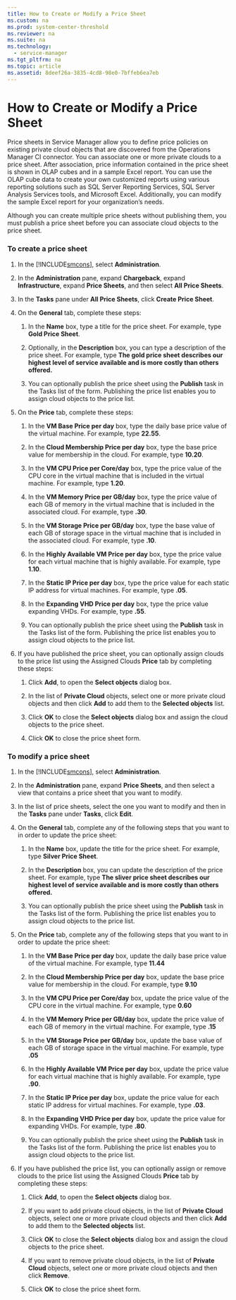 ```yaml
---
title: How to Create or Modify a Price Sheet
ms.custom: na
ms.prod: system-center-threshold
ms.reviewer: na
ms.suite: na
ms.technology: 
  - service-manager
ms.tgt_pltfrm: na
ms.topic: article
ms.assetid: 8deef26a-3835-4cd8-98e0-7bffeb6ea7eb
---
```

# How to Create or Modify a Price Sheet
Price sheets in Service Manager allow you to define price policies on existing private cloud objects that are discovered from the Operations Manager CI connector. You can associate one or more private clouds to a price sheet. After association, price information contained in the price sheet is shown in OLAP cubes and in a sample Excel report. You can use the OLAP cube data to create your own customized reports using various reporting solutions such as SQL Server Reporting Services, SQL Server Analysis Services tools, and Microsoft Excel. Additionally, you can modify the sample Excel report for your organization’s needs.

Although you can create multiple price sheets without publishing them, you must publish a price sheet before you can associate cloud objects to the price sheet.

### To create a price sheet

1.  In the [!INCLUDE[smcons](Token/smcons_md.md)], select **Administration**.

2.  In the **Administration** pane, expand **Chargeback**, expand **Infrastructure**, expand **Price Sheets**, and then select **All Price Sheets**.

3.  In the **Tasks** pane under **All Price Sheets**, click **Create Price Sheet**.

4.  On the **General** tab, complete these steps:

    1.  In the **Name** box, type a title for the price sheet. For example, type **Gold Price Sheet**.

    2.  Optionally, in the **Description** box, you can type a description of the price sheet. For example, type **The gold price sheet describes our highest level of service available and is more costly than others offered.**

    3.  You can optionally publish the price sheet using the **Publish** task in the Tasks list of the form. Publishing the price list enables you to assign cloud objects to the price list.

5.  On the **Price** tab, complete these steps:

    1.  In the **VM Base Price per day** box, type the daily base price value of the virtual machine. For example, type **22.55**.

    2.  In the **Cloud Membership Price per day** box, type the base price value for membership in the cloud. For example, type **10.20**.

    3.  In the **VM CPU Price per Core\/day** box, type the price value of the CPU core in the virtual machine that is included in the virtual machine. For example, type **1.20**.

    4.  In the **VM Memory Price per GB\/day** box, type the price value of each GB of memory in the virtual machine that is included in the associated cloud. For example, type **.30**.

    5.  In the **VM Storage Price per GB\/day** box, type the base value of each GB of storage space in the virtual machine that is included in the associated cloud. For example, type **.10**.

    6.  In the **Highly Available VM Price per day** box, type the price value for each virtual machine that is highly available. For example, type **1.10**.

    7.  In the **Static IP Price per day** box, type the price value for each static IP address for virtual machines. For example, type **.05**.

    8.  In the **Expanding VHD Price per day** box, type the price value expanding VHDs. For example, type **.55**.

    9. You can optionally publish the price sheet using the **Publish** task in the Tasks list of the form. Publishing the price list enables you to assign cloud objects to the price list.

6.  If you have published the price sheet, you can optionally assign clouds to the price list using the Assigned Clouds **Price** tab by completing these steps:

    1.  Click **Add**, to open the **Select objects** dialog box.

    2.  In the list of **Private Cloud** objects, select one or more private cloud objects and then click **Add** to add them to the **Selected objects** list.

    3.  Click **OK** to close the **Select objects** dialog box and assign the cloud objects to the price sheet.

    4.  Click **OK** to close the price sheet form.

### To modify a price sheet

1.  In the [!INCLUDE[smcons](Token/smcons_md.md)], select **Administration**.

2.  In the **Administration** pane, expand **Price Sheets**, and then select a view that contains a price sheet that you want to modify.

3.  In the list of price sheets, select the one you want to modify and then in the **Tasks** pane under **Tasks**, click **Edit**.

4.  On the **General** tab, complete any of the following steps that you want to in order to update the price sheet:

    1.  In the **Name** box, update the title for the price sheet. For example, type **Silver Price Sheet**.

    2.  In the **Description** box, you can update the description of the price sheet. For example, type **The sliver price sheet describes our highest level of service available and is more costly than others offered.**

    3.  You can optionally publish the price sheet using the **Publish** task in the Tasks list of the form. Publishing the price list enables you to assign cloud objects to the price list.

5.  On the **Price** tab, complete any of the following steps that you want to in order to update the price sheet:

    1.  In the **VM Base Price per day** box, update the daily base price value of the virtual machine. For example, type **11.44**

    2.  In the **Cloud Membership Price per day** box, update the base price value for membership in the cloud. For example, type **9.10**

    3.  In the **VM CPU Price per Core\/day** box, update the price value of the CPU core in the virtual machine. For example, type **0.60**

    4.  In the **VM Memory Price per GB\/day** box, update the price value of each GB of memory in the virtual machine. For example, type **.15**

    5.  In the **VM Storage Price per GB\/day** box, update the base value of each GB of storage space in the virtual machine. For example, type **.05**

    6.  In the **Highly Available VM Price per day** box, update the price value for each virtual machine that is highly available. For example, type **.90**.

    7.  In the **Static IP Price per day** box, update the price value for each static IP address for virtual machines. For example, type **.03**.

    8.  In the **Expanding VHD Price per day** box, update the price value for expanding VHDs. For example, type **.80**.

    9. You can optionally publish the price sheet using the **Publish** task in the Tasks list of the form. Publishing the price list enables you to assign cloud objects to the price list.

6.  If you have published the price list, you can optionally assign or remove clouds to the price list using the Assigned Clouds **Price** tab by completing these steps:

    1.  Click **Add**, to open the **Select objects** dialog box.

    2.  If you want to add private cloud objects, in the list of **Private Cloud** objects, select one or more private cloud objects and then click **Add** to add them to the **Selected objects** list.

    3.  Click **OK** to close the **Select objects** dialog box and assign the cloud objects to the price sheet.

    4.  If you want to remove private cloud objects, in the list of **Private Cloud** objects, select one or more private cloud objects and then click **Remove**.

    5.  Click **OK** to close the price sheet form.



